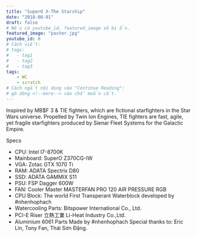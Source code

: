 ```yaml
---
title: "SuperO X-The Starship"
date: "2018-08-01"
draft: false
# Nếu có youtube_id, featured_image sẽ bị ẩn.
featured_image: "poster.jpg"
youtube_id: 0
# Cách viết:
# tags:
#	- tag1
#	- tag2
#	- tag3
tags:
	- WC
	- scratch
# Cách ngắt nội dung vào "Continue Reading":
# gõ dòng <!--more--> vào chỗ muốn cắt.
---
```


Inspired by MB$F 3 & TIE fighters, which are fictional starfighters in the Star Wars universe. Propelled by Twin Ion Engines, TIE fighters are fast, agile, yet fragile starfighters produced by Sienar Fleet Systems for the Galactic Empire.
<!--more-->

Specs
- CPU: Intel I7-8700K
- Mainboard: SuperO Z370CG-IW
- VGA: Zotac GTX 1070 Ti
- RAM: ADATA Spectrix D80
- SSD: ADATA GAMMIX S11
- PSU: FSP Dagger 600W
- FAN: Cooler Master MASTERFAN PRO 120 AIR PRESSURE RGB
- CPU Block: The world First Transperant Waterblock developed by #nhenhophach
- Watercooling Parts: Bitspower International Co., Ltd.
- PCI-E Riser 立熱工業 Li-Heat Industry Co.,Ltd.
- Aluminium 6061 Parts Made by #nhenhophach
Special thanks to: Eric Lin, Tony Fan, Thái Sơn Đặng.